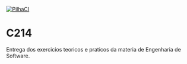 
 [![PilhaCI](https://github.com/mairaalvs/C214/actions/workflows/maven.yml/badge.svg)](https://github.com/mairaalvs/C214/actions/workflows/maven.yml)
# C214
 Entrega dos exercicios teoricos e praticos da materia de Engenharia de Software.
